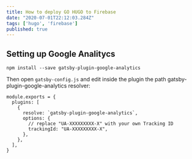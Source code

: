 ```yaml
---
title: How to deploy GO HUGO to Firebase
date: "2020-07-01T22:12:03.284Z"
tags: ['hugo', 'firebase']
published: true
---
```


## Setting up Google Analitycs


```shell
npm install --save gatsby-plugin-google-analytics
```

Then open `gatsby-config.js` and edit inside the plugin the path gatsby-plugin-google-analytics resolver:

```shell
module.exports = {
  plugins: [
    {
      resolve: `gatsby-plugin-google-analytics`,
      options: {
        // replace "UA-XXXXXXXXX-X" with your own Tracking ID
        trackingId: "UA-XXXXXXXXX-X",
      },
    },
  ],
}
```